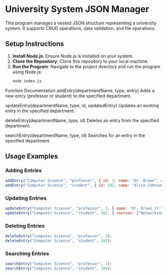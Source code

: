 # University System JSON Manager

This program manages a nested JSON structure representing a university system. It supports CRUD operations, data validation, and file operations.

## Setup Instructions

1. **Install Node.js**: Ensure Node.js is installed on your system.
2. **Clone the Repository**: Clone this repository to your local machine.
3. **Run the Program**: Navigate to the project directory and run the program using Node.js:
   ```bash
   node index.js

   
Function Documentation
addEntry(departmentName, type, entry)
Adds a new entry (professor or student) to the specified department.

updateEntry(departmentName, type, id, updatedEntry)
Updates an existing entry in the specified department.

deleteEntry(departmentName, type, id)
Deletes an entry from the specified department.

searchEntry(departmentName, type, id)
Searches for an entry in the specified department.



## Usage Examples

### Adding Entries
```javascript
addEntry("Computer Science", "professor", { id: 3, name: "Dr. Brown", courses: ["Networking"] });
addEntry("Computer Science", "student", { id: 102, name: "Alice Johnson", courses: ["Networking"] });
```

### Updating Entries
```javascript
updateEntry("Computer Science", "professor", 3, { name: "Dr. Brown Jr." });
updateEntry("Computer Science", "student", 102, { courses: ["Networking", "Algorithms"] });
```

### Deleting Entries
```javascript
deleteEntry("Computer Science", "professor", 3);
deleteEntry("Computer Science", "student", 102);
```

### Searching Entries
```javascript
searchEntry("Computer Science", "professor", 1);
searchEntry("Computer Science", "student", 102);
```
